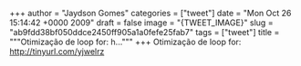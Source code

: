 
+++
author = "Jaydson Gomes"
categories = ["tweet"]
date = "Mon Oct 26 15:14:42 +0000 2009"
draft = false
image = "{TWEET_IMAGE}"
slug = "ab9fdd38bf050ddce2450ff905a1a0fefe25fab7"
tags = ["tweet"]
title = """Otimização de loop for: h..."""
+++
Otimização de loop for: http://tinyurl.com/yjwelrz
